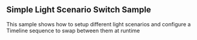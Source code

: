 Simple Light Scenario Switch Sample
--------------------------

This sample shows how to setup different light scenarios and configure a Timeline sequence to swap between them at runtime
